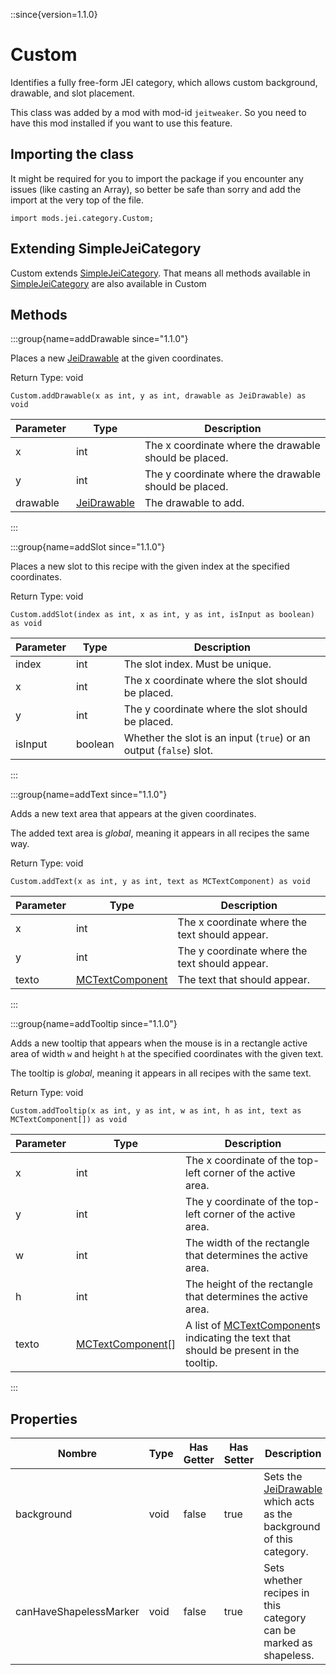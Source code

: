 ::since{version=1.1.0}
# Custom

Identifies a fully free-form JEI category, which allows custom background, drawable, and slot placement.

This class was added by a mod with mod-id `jeitweaker`. So you need to have this mod installed if you want to use this feature.

## Importing the class

It might be required for you to import the package if you encounter any issues (like casting an Array), so better be safe than sorry and add the import at the very top of the file.
```zenscript
import mods.jei.category.Custom;
```


## Extending SimpleJeiCategory

Custom extends [SimpleJeiCategory](/mods/JEITweaker/API/Category/SimpleJeiCategory). That means all methods available in [SimpleJeiCategory](/mods/JEITweaker/API/Category/SimpleJeiCategory) are also available in Custom

## Methods

:::group{name=addDrawable since="1.1.0"}

Places a new [JeiDrawable](/mods/JEITweaker/API/Component/JeiDrawable) at the given coordinates.

Return Type: void

```zenscript
Custom.addDrawable(x as int, y as int, drawable as JeiDrawable) as void
```

| Parameter | Type                                                      | Description                                           |
| --------- | --------------------------------------------------------- | ----------------------------------------------------- |
| x         | int                                                       | The x coordinate where the drawable should be placed. |
| y         | int                                                       | The y coordinate where the drawable should be placed. |
| drawable  | [JeiDrawable](/mods/JEITweaker/API/Component/JeiDrawable) | The drawable to add.                                  |


:::

:::group{name=addSlot since="1.1.0"}

Places a new slot to this recipe with the given index at the specified coordinates.

Return Type: void

```zenscript
Custom.addSlot(index as int, x as int, y as int, isInput as boolean) as void
```

| Parameter | Type    | Description                                                        |
| --------- | ------- | ------------------------------------------------------------------ |
| index     | int     | The slot index. Must be unique.                                    |
| x         | int     | The x coordinate where the slot should be placed.                  |
| y         | int     | The y coordinate where the slot should be placed.                  |
| isInput   | boolean | Whether the slot is an input (`true`) or an output (`false`) slot. |


:::

:::group{name=addText since="1.1.0"}

Adds a new text area that appears at the given coordinates.

 The added text area is <em>global</em>, meaning it appears in all recipes the same way.

Return Type: void

```zenscript
Custom.addText(x as int, y as int, text as MCTextComponent) as void
```

| Parameter | Type                                                      | Description                                    |
| --------- | --------------------------------------------------------- | ---------------------------------------------- |
| x         | int                                                       | The x coordinate where the text should appear. |
| y         | int                                                       | The y coordinate where the text should appear. |
| texto     | [MCTextComponent](/vanilla/api/util/text/MCTextComponent) | The text that should appear.                   |


:::

:::group{name=addTooltip since="1.1.0"}

Adds a new tooltip that appears when the mouse is in a rectangle active area of width `w` and height `h` at the specified coordinates with the given text.

 The tooltip is <em>global</em>, meaning it appears in all recipes with the same text.

Return Type: void

```zenscript
Custom.addTooltip(x as int, y as int, w as int, h as int, text as MCTextComponent[]) as void
```

| Parameter | Type                                                        | Description                                                                                                                     |
| --------- | ----------------------------------------------------------- | ------------------------------------------------------------------------------------------------------------------------------- |
| x         | int                                                         | The x coordinate of the top-left corner of the active area.                                                                     |
| y         | int                                                         | The y coordinate of the top-left corner of the active area.                                                                     |
| w         | int                                                         | The width of the rectangle that determines the active area.                                                                     |
| h         | int                                                         | The height of the rectangle that determines the active area.                                                                    |
| texto     | [MCTextComponent](/vanilla/api/util/text/MCTextComponent)[] | A list of [MCTextComponent](/vanilla/api/util/text/MCTextComponent)s indicating the text that should be present in the tooltip. |


:::


## Properties

| Nombre                 | Type | Has Getter | Has Setter | Description                                                                                                       |
| ---------------------- | ---- | ---------- | ---------- | ----------------------------------------------------------------------------------------------------------------- |
| background             | void | false      | true       | Sets the [JeiDrawable](/mods/JEITweaker/API/Component/JeiDrawable) which acts as the background of this category. |
| canHaveShapelessMarker | void | false      | true       | Sets whether recipes in this category can be marked as shapeless.                                                 |

